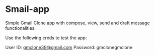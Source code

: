 # Smail-app

Simple Gmail Clone app with compose, view, send and draft message functionalities.

Use the following creds to test the app:

User ID: gmclone39@gmail.com
Password: gmclonegmclone
